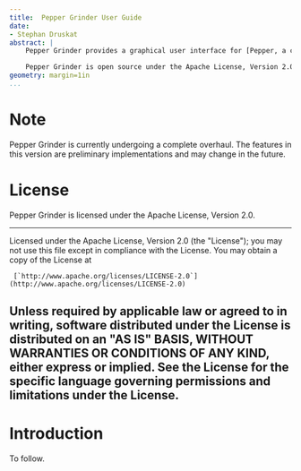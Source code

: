 ```yaml
---
title:  Pepper Grinder User Guide
date:
- Stephan Druskat
abstract: |
	Pepper Grinder provides a graphical user interface for [Pepper, a conversion framework for linguistic data](http://corpus-tools.org/pepper).

	Pepper Grinder is open source under the Apache License, Version 2.0.
geometry: margin=1in
...
```


# Note

Pepper Grinder is currently undergoing a complete overhaul.
The features in this version are preliminary implementations and may change in the future.

# License

Pepper Grinder is licensed under the Apache License, Version 2.0.

-----------------------------------------------------------------------------------------------
Licensed under the Apache License, Version 2.0 (the "License");
you may not use this file except in compliance with the License.
You may obtain a copy of the License at

     [`http://www.apache.org/licenses/LICENSE-2.0`](http://www.apache.org/licenses/LICENSE-2.0)

Unless required by applicable law or agreed to in writing, software
distributed under the License is distributed on an "AS IS" BASIS,
WITHOUT WARRANTIES OR CONDITIONS OF ANY KIND, either express or implied.
See the License for the specific language governing permissions and
limitations under the License.
-----------------------------------------------------------------------------------------------

# Introduction

To follow.